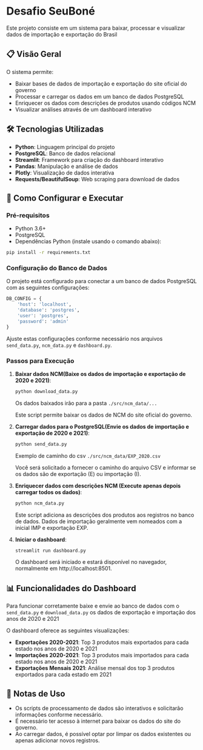# Desafio SeuBoné

Este projeto consiste em um sistema para baixar, processar e visualizar dados de importação e exportação do Brasil

## 📋 Visão Geral

O sistema permite:
- Baixar bases de dados de importação e exportação do site oficial do governo
- Processar e carregar os dados em um banco de dados PostgreSQL
- Enriquecer os dados com descrições de produtos usando códigos NCM
- Visualizar análises através de um dashboard interativo

## 🛠️ Tecnologias Utilizadas

- **Python**: Linguagem principal do projeto
- **PostgreSQL**: Banco de dados relacional
- **Streamlit**: Framework para criação do dashboard interativo
- **Pandas**: Manipulação e análise de dados
- **Plotly**: Visualização de dados interativa
- **Requests/BeautifulSoup**: Web scraping para download de dados

## 🚀 Como Configurar e Executar

### Pré-requisitos

- Python 3.6+
- PostgreSQL
- Dependências Python (instale usando o comando abaixo):

```bash
pip install -r requirements.txt
```

### Configuração do Banco de Dados

O projeto está configurado para conectar a um banco de dados PostgreSQL com as seguintes configurações:

```python
DB_CONFIG = {
    'host': 'localhost',
    'database': 'postgres',
    'user': 'postgres',
    'password': 'admin'
}
```

Ajuste estas configurações conforme necessário nos arquivos `send_data.py`, `ncm_data.py` e `dashboard.py`.

### Passos para Execução

1. **Baixar dados NCM(Baixe os dados de importação e exportação de 2020 e 2021)**:
   ```bash
   python download_data.py
   ```

   Os dados baixados irão para a pasta `./src/ncm_data/...`

   Este script permite baixar os dados de NCM do site oficial do governo.

2. **Carregar dados para o PostgreSQL(Envie os dados de importação e exportação de 2020 e 2021)**:
   ```bash
   python send_data.py
   ```

   Exemplo de caminho do csv `./src/ncm_data/EXP_2020.csv`

   Você será solicitado a fornecer o caminho do arquivo CSV e informar se os dados são de exportação (E) ou importação (I).

3. **Enriquecer dados com descrições NCM (Execute apenas depois carregar todos os dados)**:
   ```bash
   python ncm_data.py
   ```
   Este script adiciona as descrições dos produtos aos registros no banco de dados. Dados de importação geralmente vem nomeados com a inicial IMP e exportação EXP.

4. **Iniciar o dashboard**:
   ```bash
   streamlit run dashboard.py
   ```
   O dashboard será iniciado e estará disponível no navegador, normalmente em http://localhost:8501.

## 📊 Funcionalidades do Dashboard

Para funcionar corretamente baixe e envie ao banco de dados com o `send_data.py` e `download_data.py` os dados de exportação e importação dos anos de 2020 e 2021

O dashboard oferece as seguintes visualizações:

- **Exportações 2020-2021**: Top 3 produtos mais exportados para cada estado nos anos de 2020 e 2021
- **Importações 2020-2021**: Top 3 produtos mais importados para cada estado nos anos de 2020 e 2021
- **Exportações Mensais 2021**: Análise mensal dos top 3 produtos exportados para cada estado em 2021

## 🔧 Notas de Uso

- Os scripts de processamento de dados são interativos e solicitarão informações conforme necessário.
- É necessário ter acesso à internet para baixar os dados do site do governo.
- Ao carregar dados, é possível optar por limpar os dados existentes ou apenas adicionar novos registros.